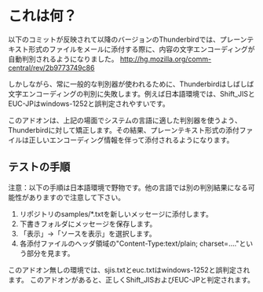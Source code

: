 # これは何？

以下のコミットが反映されて以降のバージョンのThunderbirdでは、プレーンテキスト形式のファイルをメールに添付する際に、内容の文字エンコーディングが自動判別されるようになりました。
http://hg.mozilla.org/comm-central/rev/2b9773749c86

しかしながら、常に一般的な判別器が使われるために、Thunderbirdはしばしば文字エンコーディングの判別に失敗します。例えば日本語環境では、Shift_JISとEUC-JPはwindows-1252と誤判定されやすいです。

このアドオンは、上記の場面でシステムの言語に適した判別器を使うよう、Thunderbirdに対して矯正します。その結果、プレーンテキスト形式の添付ファイルは正しいエンコーディング情報を伴って添付されるようになります。

## テストの手順

注意：以下の手順は日本語環境で野物です。他の言語では別の判別結果になる可能性がありますので注意して下さい。

 1. リポジトリのsamples/*.txtを新しいメッセージに添付します。
 2. 下書きフォルダにメッセージを保存します。
 3. 「表示」→「ソースを表示」を選択します。
 4. 各添付ファイルのヘッダ領域の"Content-Type:text/plain; charset=...."という部分を見ます。

このアドオン無しの環境では、sjis.txtとeuc.txtはwindows-1252と誤判定されます。
このアドオンがあると、正しくShift_JISおよびEUC-JPと判定されます。
